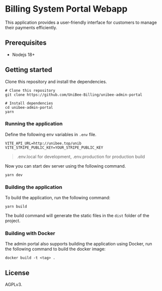# Billing System Portal Webapp
This application provides a user-friendly interface for customers to manage their payments efficiently.

## Prerequisites
- Nodejs 18+

## Getting started 
Clone this repository and install the dependencies. 

```shell
# Clone this repository
git clone https://github.com/UniBee-Billing/unibee-admin-portal

# Install dependencies
cd unibee-admin-portal
yarn
```

### Running the application
Define the following env variables in `.env` file.

```
VITE_API_URL=http://unibee.top/unib
VITE_STRIPE_PUBLIC_KEY=YOUR_STRIPE_PUBLIC_KEY
```

> .env.local for development, .env.production for production build

Now you can start dev server using the following command.

```shell
yarn dev
```

### Building the application
To build the application, run the following command:

```shell
yarn build
```

The build command will generate the static files in the `dist` folder of the project.

### Building with Docker
The admin portal also supports building the application using Docker, run the following command to build the docker image:

```shell
docker build -t <tag> .
```

## License
AGPLv3.
